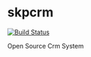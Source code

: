 # skpcrm

[![Build Status](https://travis-ci.org/skalpel-tech/skpcrm.svg?branch=master)](https://travis-ci.org/skalpel-tech/skpcrm)

Open Source Crm System

